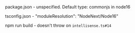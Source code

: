 package.json - unspecified. Default type: commonjs in node16

tsconfig.json - "moduleResolution": "NodeNext/Node16"

npm run build - doesn't throw on `intellisense.ts#14`

